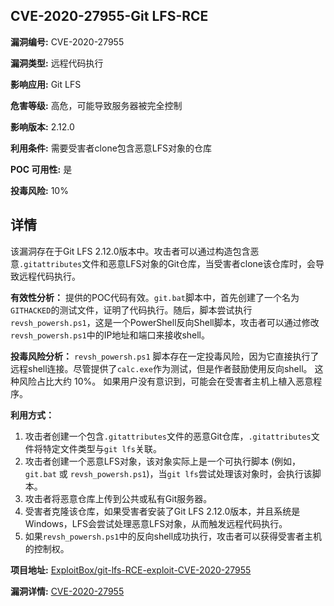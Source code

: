## CVE-2020-27955-Git LFS-RCE

**漏洞编号:** CVE-2020-27955

**漏洞类型:** 远程代码执行

**影响应用:** Git LFS

**危害等级:** 高危，可能导致服务器被完全控制

**影响版本:** 2.12.0

**利用条件:** 需要受害者clone包含恶意LFS对象的仓库

**POC 可用性:** 是

**投毒风险:** 10%

## 详情

该漏洞存在于Git LFS 2.12.0版本中。攻击者可以通过构造包含恶意`.gitattributes`文件和恶意LFS对象的Git仓库，当受害者clone该仓库时，会导致远程代码执行。

**有效性分析：** 提供的POC代码有效。`git.bat`脚本中，首先创建了一个名为`GITHACKED`的测试文件，证明了代码执行。随后，脚本尝试执行`revsh_powersh.ps1`，这是一个PowerShell反向Shell脚本，攻击者可以通过修改`revsh_powersh.ps1`中的IP地址和端口来接收shell。

**投毒风险分析：** `revsh_powersh.ps1` 脚本存在一定投毒风险，因为它直接执行了远程shell连接。尽管提供了`calc.exe`作为测试，但是作者鼓励使用反向shell。 这种风险占比大约 10%。 如果用户没有意识到，可能会在受害者主机上植入恶意程序。

**利用方式：**
1.  攻击者创建一个包含`.gitattributes`文件的恶意Git仓库，`.gitattributes`文件将特定文件类型与`git lfs`关联。
2.  攻击者创建一个恶意LFS对象，该对象实际上是一个可执行脚本 (例如，`git.bat` 或 `revsh_powersh.ps1`)，当`git lfs`尝试处理该对象时，会执行该脚本。
3.  攻击者将恶意仓库上传到公共或私有Git服务器。
4.  受害者克隆该仓库，如果受害者安装了Git LFS 2.12.0版本，并且系统是Windows，LFS会尝试处理恶意LFS对象，从而触发远程代码执行。
5.  如果`revsh_powersh.ps1`中的反向shell成功执行，攻击者可以获得受害者主机的控制权。

**项目地址:** [ExploitBox/git-lfs-RCE-exploit-CVE-2020-27955](https://github.com/ExploitBox/git-lfs-RCE-exploit-CVE-2020-27955)

**漏洞详情:** [CVE-2020-27955](https://nvd.nist.gov/vuln/detail/CVE-2020-27955)